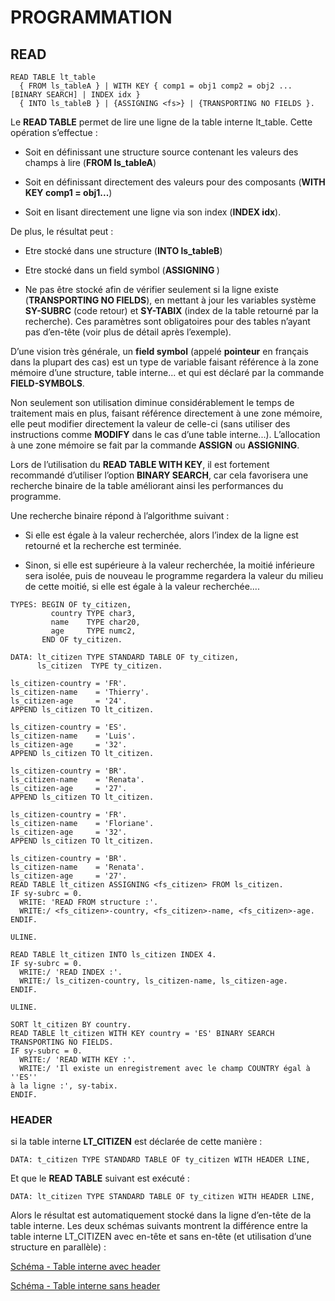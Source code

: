 # **PROGRAMMATION**

## **READ**

```ABAP
READ TABLE lt_table  
  { FROM ls_tableA } | WITH KEY { comp1 = obj1 comp2 = obj2 ... [BINARY SEARCH] | INDEX idx } 
  { INTO ls_tableB } | {ASSIGNING <fs>} | {TRANSPORTING NO FIELDS }. 
```

Le **READ TABLE** permet de lire une ligne de la table interne lt_table. Cette opération s’effectue :

+ Soit en définissant une structure source contenant les valeurs des champs à lire (**FROM ls_tableA**)

+ Soit en définissant directement des valeurs pour des composants (**WITH KEY comp1 = obj1...**)

+ Soit en lisant directement une ligne via son index (**INDEX idx**).

De plus, le résultat peut :

+ Etre stocké dans une structure (**INTO ls_tableB**)

+ Etre stocké dans un field symbol (**ASSIGNING <fs>**)

+ Ne pas être stocké afin de vérifier seulement si la ligne existe (**TRANSPORTING NO FIELDS**), en mettant à jour les variables système **SY-SUBRC** (code retour) et **SY-TABIX** (index de la table retourné par la recherche). Ces paramètres sont obligatoires pour des tables n’ayant pas d’en-tête (voir plus de détail après l’exemple).

D’une vision très générale, un **field symbol** (appelé **pointeur** en français dans la plupart des cas) est un type de variable faisant référence à la zone mémoire d’une structure, table interne... et qui est déclaré par la commande **FIELD-SYMBOLS**. 

Non seulement son utilisation diminue considérablement le temps de traitement mais en plus, faisant référence directement à une zone mémoire, elle peut modifier directement la valeur de celle-ci (sans utiliser des instructions comme **MODIFY** dans le cas d’une table interne...). L’allocation à une zone mémoire se fait par la commande **ASSIGN** ou **ASSIGNING**.

Lors de l’utilisation du **READ TABLE WITH KEY**, il est fortement recommandé d’utiliser l’option **BINARY SEARCH**, car cela favorisera une recherche binaire de la table améliorant ainsi les performances du programme.

Une recherche binaire répond à l’algorithme suivant :

+ Si elle est égale à la valeur recherchée, alors l’index de la ligne est retourné et la recherche est terminée.

+ Sinon, si elle est supérieure à la valeur recherchée, la moitié inférieure sera isolée, puis de nouveau le programme regardera la valeur du milieu de cette moitié, si elle est égale à la valeur recherchée....

```ABAP
TYPES: BEGIN OF ty_citizen, 
         country TYPE char3, 
         name    TYPE char20, 
         age     TYPE numc2, 
       END OF ty_citizen. 
 
DATA: lt_citizen TYPE STANDARD TABLE OF ty_citizen, 
      ls_citizen  TYPE ty_citizen. 
 
ls_citizen-country = 'FR'. 
ls_citizen-name    = 'Thierry'. 
ls_citizen-age     = '24'. 
APPEND ls_citizen TO lt_citizen. 
 
ls_citizen-country = 'ES'. 
ls_citizen-name    = 'Luis'. 
ls_citizen-age     = '32'. 
APPEND ls_citizen TO lt_citizen. 
 
ls_citizen-country = 'BR'. 
ls_citizen-name    = 'Renata'. 
ls_citizen-age     = '27'. 
APPEND ls_citizen TO lt_citizen. 
 
ls_citizen-country = 'FR'. 
ls_citizen-name    = 'Floriane'. 
ls_citizen-age     = '32'. 
APPEND ls_citizen TO lt_citizen. 

ls_citizen-country = 'BR'. 
ls_citizen-name    = 'Renata'. 
ls_citizen-age     = '27'. 
READ TABLE lt_citizen ASSIGNING <fs_citizen> FROM ls_citizen. 
IF sy-subrc = 0. 
  WRITE: 'READ FROM structure :'. 
  WRITE:/ <fs_citizen>-country, <fs_citizen>-name, <fs_citizen>-age. 
ENDIF.

ULINE.

READ TABLE lt_citizen INTO ls_citizen INDEX 4. 
IF sy-subrc = 0. 
  WRITE:/ 'READ INDEX :'. 
  WRITE:/ ls_citizen-country, ls_citizen-name, ls_citizen-age. 
ENDIF.

ULINE.

SORT lt_citizen BY country. 
READ TABLE lt_citizen WITH KEY country = 'ES' BINARY SEARCH TRANSPORTING NO FIELDS. 
IF sy-subrc = 0. 
  WRITE:/ 'READ WITH KEY :'. 
  WRITE:/ 'Il existe un enregistrement avec le champ COUNTRY égal à ''ES'' 
à la ligne :', sy-tabix. 
ENDIF.
```

### **HEADER**

si la table interne **LT_CITIZEN** est déclarée de cette manière :

```ABAP
DATA: t_citizen TYPE STANDARD TABLE OF ty_citizen WITH HEADER LINE, 
```

Et que le **READ TABLE** suivant est exécuté :

```ABAP
DATA: lt_citizen TYPE STANDARD TABLE OF ty_citizen WITH HEADER LINE, 
```

Alors le résultat est automatiquement stocké dans la ligne d’en-tête de la table interne. Les deux schémas suivants montrent la différence entre la table interne LT_CITIZEN avec en-tête et sans en-tête (et utilisation d’une structure en parallèle) :

[Schéma - Table interne avec header](https://drive.google.com/file/d/1rC0rfRWnBmRwtgLvLQBsXTmahKFuzlOI/view?usp=share_link)

[Schéma - Table interne sans header](https://drive.google.com/file/d/1CrvKF5ZAEjmrkL2LFpBTKK4CQ_cuvpkz/view?usp=share_link)